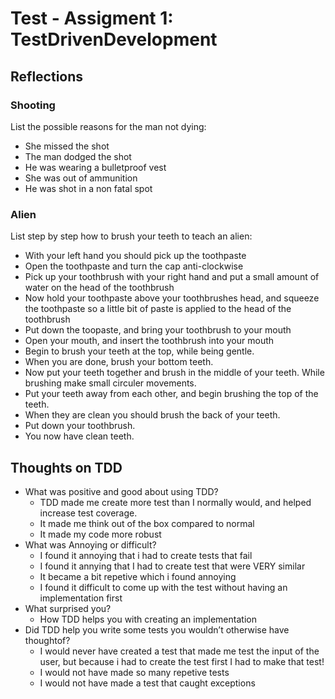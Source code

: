 # Test - Assigment 1: TestDrivenDevelopment

## Reflections

### Shooting 
List the possible reasons for the man not dying:
- She missed the shot
- The man dodged the shot
- He was wearing a bulletproof vest
- She was out of ammunition
- He was shot in a non fatal spot

### Alien
List step by step how to brush your teeth to teach an alien:
- With your left hand you should pick up the toothpaste 
- Open the toothpaste and turn the cap anti-clockwise
- Pick up your toothbrush with your right hand and put a small amount of water on the head of the toothbrush
- Now hold your toothpaste above your toothbrushes head, and squeeze the toothpaste so a little bit of paste is applied to the head of the toothbrush
- Put down the toopaste, and bring your toothbrush to your mouth 
- Open your mouth, and insert the toothbrush into your mouth 
- Begin to brush your teeth at the top, while being gentle.
- When you are done, brush your bottom teeth.
- Now put your teeth together and brush in the middle of your teeth. While brushing make small circuler movements.
- Put your teeth away from each other, and begin brushing the top of the teeth.
- When they are clean you should brush the back of your teeth.
- Put down your toothbrush.
- You now have clean teeth.

## Thoughts on TDD
- What was positive and good about using TDD?
    - TDD made me create more test than I normally would, and helped increase test coverage.
    - It made me think out of the box compared to normal
    - It made my code more robust
- What was Annoying or difficult?
    - I found it annoying that i had to create tests that fail
    - I found it annying that I had to create test that were VERY similar
    - It became a bit repetive which i found annoying
    - I found it difficult to come up with the test without having an implementation first
- What surprised you?
    - How TDD helps you with creating an implementation
- Did TDD help you write some tests you wouldn’t otherwise have thoughtof?
    - I would never have created a test that made me test the input of the user, but because i had to create the test first I had to make that test!
    - I would not have made so many repetive tests
    - I would not have made a test that caught exceptions